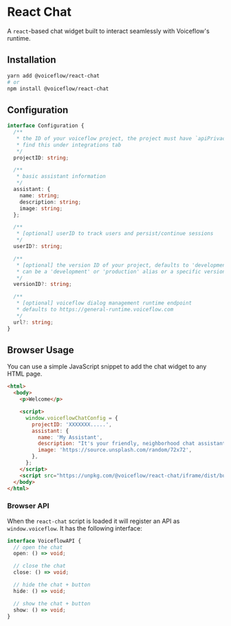 # React Chat

A `react`-based chat widget built to interact seamlessly with Voiceflow's runtime.

## Installation

```sh
yarn add @voiceflow/react-chat
# or
npm install @voiceflow/react-chat
```

## Configuration

```ts
interface Configuration {
  /**
   * the ID of your voiceflow project, the project must have `apiPrivacy: public`
   * find this under integrations tab
   */
  projectID: string;

  /**
   * basic assistant information
   */
  assistant: {
    name: string;
    description: string;
    image: string;
  };

  /**
   * [optional] userID to track users and persist/continue sessions
   */
  userID?: string;

  /**
   * [optional] the version ID of your project, defaults to 'development'
   * can be a 'development' or 'production' alias or a specific versionID
   */
  versionID?: string;

  /**
   * [optional] voiceflow dialog management runtime endpoint
   * defaults to https://general-runtime.voiceflow.com
   */
  url?: string;
}
```

## Browser Usage

You can use a simple JavaScript snippet to add the chat widget to any HTML page.

```html
<html>
  <body>
    <p>Welcome</p>

    <script>
      window.voiceflowChatConfig = {
        projectID: 'XXXXXXX.....',
        assistant: {
          name: 'My Assistant',
          description: "It's your friendly, neighborhood chat assistant!",
          image: 'https://source.unsplash.com/random/72x72',
        },
      };
    </script>
    <script src="https://unpkg.com/@voiceflow/react-chat/iframe/dist/bundle.mjs"></script>
  </body>
</html>
```

### Browser API

When the `react-chat` script is loaded it will register an API as `window.voiceflow`.
It has the following interface:

```ts
interface VoiceflowAPI {
  // open the chat
  open: () => void;

  // close the chat
  close: () => void;

  // hide the chat + button
  hide: () => void;

  // show the chat + button
  show: () => void;
}
```
